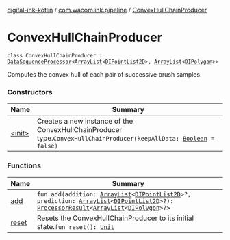 [digital-ink-kotlin](../../index.md) / [com.wacom.ink.pipeline](../index.md) / [ConvexHullChainProducer](./index.md)

# ConvexHullChainProducer

`class ConvexHullChainProducer : `[`DataSequenceProcessor`](../../com.wacom.ink.pipeline.base/-data-sequence-processor/index.md)`<`[`ArrayList`](https://kotlinlang.org/api/latest/jvm/stdlib/kotlin.collections/-array-list/index.html)`<`[`DIPointList2D`](../../com.wacom.ink/-d-i-point-list2-d.md)`>, `[`ArrayList`](https://kotlinlang.org/api/latest/jvm/stdlib/kotlin.collections/-array-list/index.html)`<`[`DIPolygon`](../../com.wacom.ink/-d-i-polygon.md)`>>`

Computes the convex hull of each pair of successive brush samples.

### Constructors

| Name | Summary |
|---|---|
| [&lt;init&gt;](-init-.md) | Creates a new instance of the ConvexHullChainProducer type.`ConvexHullChainProducer(keepAllData: `[`Boolean`](https://kotlinlang.org/api/latest/jvm/stdlib/kotlin/-boolean/index.html)` = false)` |

### Functions

| Name | Summary |
|---|---|
| [add](add.md) | `fun add(addition: `[`ArrayList`](https://kotlinlang.org/api/latest/jvm/stdlib/kotlin.collections/-array-list/index.html)`<`[`DIPointList2D`](../../com.wacom.ink/-d-i-point-list2-d.md)`>?, prediction: `[`ArrayList`](https://kotlinlang.org/api/latest/jvm/stdlib/kotlin.collections/-array-list/index.html)`<`[`DIPointList2D`](../../com.wacom.ink/-d-i-point-list2-d.md)`>?): `[`ProcessorResult`](../../com.wacom.ink.pipeline.base/-processor-result/index.md)`<`[`ArrayList`](https://kotlinlang.org/api/latest/jvm/stdlib/kotlin.collections/-array-list/index.html)`<`[`DIPolygon`](../../com.wacom.ink/-d-i-polygon.md)`>?>` |
| [reset](reset.md) | Resets the ConvexHullChainProducer to its initial state.`fun reset(): `[`Unit`](https://kotlinlang.org/api/latest/jvm/stdlib/kotlin/-unit/index.html) |
